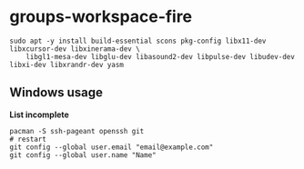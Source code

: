 # groups-workspace-fire

```
sudo apt -y install build-essential scons pkg-config libx11-dev libxcursor-dev libxinerama-dev \
    libgl1-mesa-dev libglu-dev libasound2-dev libpulse-dev libudev-dev libxi-dev libxrandr-dev yasm
```

## Windows usage

**List incomplete**

```
pacman -S ssh-pageant openssh git
# restart
git config --global user.email "email@example.com"
git config --global user.name "Name"

```